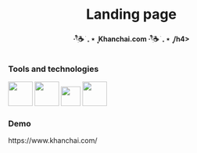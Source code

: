 <h1 align="center">Landing page</h1>
<h4  align="center"> ‧𓍢ִ໋☕ ׂ 𓈒 ⋆ ۪  Khanchai.com ‧𓍢ִ໋☕ ׂ 𓈒 ⋆ ۪ /h4>

<p  align="center">
  <img width="146" alt="">
</p>

<h3>Tools and technologies</h3>
<span>
  <img width='50' src="https://user-images.githubusercontent.com/25181517/192158954-f88b5814-d510-4564-b285-dff7d6400dad.png"/>
</span>
<span>
  <img width='50' src="https://user-images.githubusercontent.com/25181517/183898674-75a4a1b1-f960-4ea9-abcb-637170a00a75.png"/>
</span>
<span>
  <img width='40' src="https://user-images.githubusercontent.com/25181517/192158956-48192682-23d5-4bfc-9dfb-6511ade346bc.png"/>
</span>
<span>
  <img width='50' src="https://github.com/marwin1991/profile-technology-icons/assets/136815194/c49c6dbd-992a-4f14-9cf4-ff40cb5344ed"/>
</span>


<h3>Demo</h3>
<p>https://www.khanchai.com/</p>


